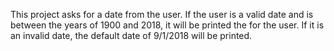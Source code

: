 This project asks for a date from the user. If the user is a valid date and is between the years of 1900 and 2018, it will be printed the for the user. If it is an invalid date, the default date of 9/1/2018 will be printed.
